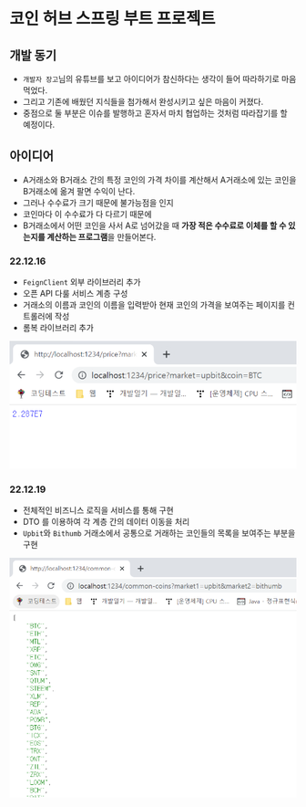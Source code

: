 # 코인 허브 스프링 부트 프로젝트

## 개발 동기
- `개발자 장고`님의 유튜브를 보고 아이디어가 참신하다는 생각이 들어 따라하기로 마음 먹었다.
- 그리고 기존에 배웠던 지식들을 첨가해서 완성시키고 싶은 마음이 커졌다.
- 중점으로 둘 부분은 이슈를 발행하고 혼자서 마치 협업하는 것처럼 따라잡기를 할 예정이다.

## 아이디어
- A거래소와 B거래소 간의 특정 코인의 가격 차이를 계산해서 A거래소에 있는 코인을 B거래소에 옮겨 팔면 수익이 난다.
- 그러나 수수료가 크기 때문에 불가능점을 인지
- 코인마다 이 수수료가 다 다르기 때문에 
- B거래소에서 어떤 코인을 사서 A로 넘어갔을 때 <b>가장 적은 수수료로 이체를 할 수 있는지를 계산하는 프로그램</b>을 만들어본다.


### 22.12.16
- `FeignClient` 외부 라이브러리 추가
- 오픈 API 다룰 서비스 계층 구성
- 거래소의 이름과 코인의 이름을 입력받아 현재 코인의 가격을 보여주는 페이지를 컨트롤러에 작성
- 롬복 라이브러리 추가

![img.png](img.png)

### 22.12.19
- 전체적인 비즈니스 로직을 서비스를 통해 구현
- DTO 를 이용하여 각 계층 간의 데이터 이동을 처리
- `Upbit`와 `Bithumb` 거래소에서 공통으로 거래하는 코인들의 목록을 보여주는 부분을 구현

![img_1.png](img_1.png)